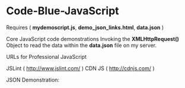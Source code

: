 Code-Blue-JavaScript
====================
Requires ( <b>mydemoscript.js</b>, <b>demo_json_links.html</b>, <b>data.json</b> )

Core JavaScript code demonstrations
Invoking the <b>XMLHttpRequest()</b> Object
to read the data within the <b>data.json</b> 
file on my server.





URLs for Professional JavaScript
  
  JSLint ( http://www.jslint.com/ )
  CDN JS ( http://cdnjs.com/      )
  
  

JSON Demonstration: 

